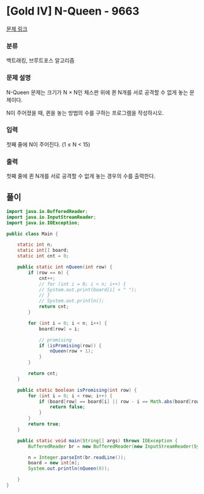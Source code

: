 # [Gold IV] N-Queen - 9663 

[문제 링크](https://www.acmicpc.net/problem/9663) 

### 분류

백트래킹, 브루트포스 알고리즘

### 문제 설명

<p>N-Queen 문제는 크기가 N × N인 체스판 위에 퀸 N개를 서로 공격할 수 없게 놓는 문제이다.</p>

<p>N이 주어졌을 때, 퀸을 놓는 방법의 수를 구하는 프로그램을 작성하시오.</p>

### 입력 

 <p>첫째 줄에 N이 주어진다. (1 ≤ N < 15)</p>

### 출력 

 <p>첫째 줄에 퀸 N개를 서로 공격할 수 없게 놓는 경우의 수를 출력한다.</p>


## 풀이
```java
import java.io.BufferedReader;
import java.io.InputStreamReader;
import java.io.IOException;

public class Main {

    static int n;
    static int[] board;
    static int cnt = 0;

    public static int nQueen(int row) {
        if (row == n) {
            cnt++;
            // for (int i = 0; i < n; i++) {
            // System.out.print(board[i] + " ");
            // }
            // System.out.println();
            return cnt;
        }

        for (int i = 0; i < n; i++) {
            board[row] = i;

            // promising
            if (isPromising(row)) {
                nQueen(row + 1);
            }
        }

        return cnt;
    }

    public static boolean isPromising(int row) {
        for (int i = 0; i < row; i++) {
            if (board[row] == board[i] || row - i == Math.abs(board[row] - board[i])) {
                return false;
            }
        }
        return true;
    }

    public static void main(String[] args) throws IOException {
        BufferedReader br = new BufferedReader(new InputStreamReader(System.in));

        n = Integer.parseInt(br.readLine());
        board = new int[n];
        System.out.println(nQueen(0));

    }
}
```
